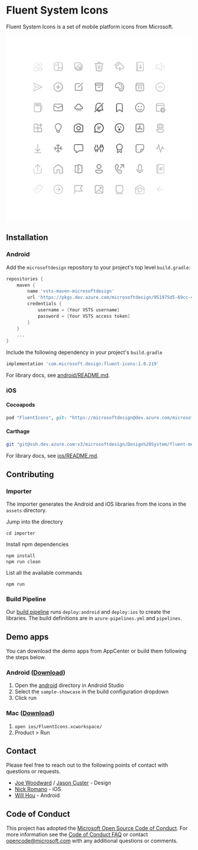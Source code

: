 # Fluent System Icons
Fluent System Icons is a set of mobile platform icons from Microsoft.

![fluent system icons](art/readme-asset.png)

## Installation
### Android
Add the `microsoftdesign` repository to your project's top level `build.gradle`:
```groovy
repositories {
    maven {
        name 'vsts-maven-microsoftdesign'
        url 'https://pkgs.dev.azure.com/microsoftdesign/951975d5-69cc-4771-9d98-92a4b1a82b2b/_packaging/fluent-icons/maven/v1'
        credentials {
            username = [Your VSTS username]
            password = [Your VSTS access token]
        }
    }
    ...
}
```
Include the following dependency in your project's `build.gradle`
```groovy
implementation 'com.microsoft.design:fluent-icons:1.0.219'
```

For library docs, see [android/README.md](android/README.md).

### iOS
#### Cocoapods

```ruby
pod "FluentIcons", git: "https://microsoftdesign@dev.azure.com/microsoftdesign/Design%20System/_git/fluent-mobile-icons", tag: "1.0.219"
```

#### Carthage

```bash
git "git@ssh.dev.azure.com:v3/microsoftdesign/Design%20System/fluent-mobile-icons" "1.0.219"
```

For library docs, see [ios/README.md](ios/README.md).

## Contributing

### Importer

The importer generates the Android and iOS libraries from the icons in the `assets` directory.

Jump into the directory
```
cd importer
```

Install npm dependencies
```
npm install
npm run clean
```

List all the available commands
```
npm run
```

### Build Pipeline

Our [build pipeline](https://dev.azure.com/microsoftdesign/Design%20System/_build?definitionId=94&_a=summary) runs `deploy:android` and `deploy:ios` to create the libraries. The build definitions are in `azure-pipelines.yml` and `pipelines`.

## Demo apps

You can download the demo apps from AppCenter or build them following the steps below.

### Android ([Download](https://install.appcenter.ms/orgs/Fluent-Design-Mobile/apps/Fluent-Mobile-Icons-Demo))
1. Open the [android](android) directory in Android Studio
2. Select the `sample-showcase` in the build configuration dropdown
3. Click run 

### Mac ([Download](https://install.appcenter.ms/orgs/Fluent-Design-Mobile/apps/Fluent-Mac-App))
1. `open ios/FluentIcons.xcworkspace/`
2. Product > Run

## Contact
Please feel free to reach out to the following points of contact with questions or requests.
* [Joe Woodward](mailto:joe.woodward@microsoft.com) / [Jason Custer](mailto:jacust@microsoft.com) - Design
* [Nick Romano](mailto:nick.romano@microsoft.com) - iOS
* [Will Hou](mailto:wih@microsoft.com) - Android

## Code of Conduct
This project has adopted the [Microsoft Open Source Code of Conduct](https://opensource.microsoft.com/codeofconduct). For more information see the [Code of Conduct FAQ](https://opensource.microsoft.com/codeofconduct) or contact opencode@microsoft.com with any additional questions or comments.